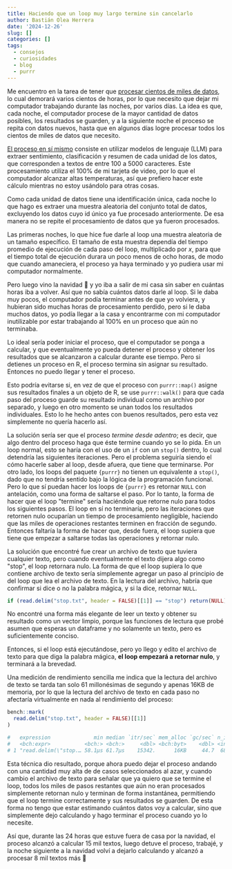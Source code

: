 ```yaml
---
title: Haciendo que un loop muy largo termine sin cancelarlo
author: Bastián Olea Herrera
date: '2024-12-26'
slug: []
categories: []
tags:
  - consejos
  - curiosidades
  - blog
  - purrr
---
```


Me encuentro en la tarea de tener que [procesar cientos de miles de datos](/blog/2024-12-20/), lo cual demorará varios cientos de horas, por lo que necesito que dejar mi computador trabajando durante las noches, por varios días. La idea es que, cada noche, el computador procese de la mayor cantidad de datos posibles, los resultados se guarden, y a la siguiente noche el proceso se repita con datos nuevos, hasta que en algunos días logre procesar todos los cientos de miles de datos que necesito. 

[El proceso en sí mismo](/blog/2024-12-20/) consiste en utilizar modelos de lenguaje (LLM) para extraer sentimiento, clasificación y resumen de cada unidad de los datos, que corresponden a textos de entre 100 a 5000 caracteres. Este procesamiento utiliza el 100% de mi tarjeta de video, por lo que el computador alcanzar altas temperaturas, así que prefiero hacer este cálculo mientras no estoy usándolo para otras cosas.

Como cada unidad de datos tiene una identificación única, cada noche lo que hago es extraer una muestra aleatoria del conjunto total de datos, excluyendo los datos cuyo id único ya fue procesado anteriormente. De esa manera no se repite el procesamiento de datos que ya fueron procesados.

Las primeras noches, lo que hice fue darle al loop una muestra aleatoria de un tamaño específico. El tamaño de esta muestra dependía del tiempo promedio de ejecución de cada paso del loop, multiplicado por _x_, para que el tiempo total de ejecución durara un poco menos de ocho horas, de modo que cuando amaneciera, el proceso ya haya terminado y yo pudiera usar mi computador normalmente.

Pero luego vino la navidad 🎄 y yo iba a salir de mi casa sin saber en cuántas horas iba a volver. Así que no sabía cuántos datos darle al loop. Si le daba muy pocos, el computador podía terminar antes de que yo volviera, y hubieran sido muchas horas de procesamiento perdido, pero si le daba muchos datos, yo podía llegar a la casa y encontrarme con mi computador inutilizable por estar trabajando al 100% en un proceso que aún no terminaba.

Lo ideal sería poder iniciar el proceso, que el computador se ponga a calcular, y que eventualmente yo pueda detener el proceso y obtener los resultados que se alcanzaron a calcular durante ese tiempo.  Pero si detienes un proceso en R, el proceso termina sin asignar su resultado. Entonces no puedo llegar y tener el proceso.

Esto podría evitarse si, en vez de que el proceso con `purrr::map()` asigne sus resultados finales a un objeto de R, se use `purrr::walk()` para que cada paso del proceso guarde su resultado individual como un archivo por separado, y luego en otro momento se unan todos los resultados individuales. Esto lo he hecho antes con buenos resultados, pero esta vez simplemente no quería hacerlo así.

La solución sería ser que el proceso _termine desde adentro_; es decir, que algo dentro del proceso haga que éste termine cuando yo se lo pida. En un loop normal, esto se haría con el uso de un `if` con un `stop()` dentro, lo cual detendría las siguientes iteraciones. Pero el problema seguiría siendo el cómo hacerle saber al loop, desde afuera, que tiene que terminarse. Por otro lado, los loops del paquete `{purrr}` no tienen un equivalente a `stop()`, dado que no tendría sentido bajo la lógica de la programación funcional. Pero lo que sí puedan hacer los loops de `{purrr}` es retornar `NULL` con antelación, como una forma de saltarse el paso. Por lo tanto, la forma de hacer que el loop "termine" sería haciéndole que retorne nulo para todos los siguientes pasos. El loop en sí no terminaría, pero las iteraciones que retornen nulo ocuparían un tiempo de procesamiento negligible, haciendo que las miles de operaciones restantes terminen en fracción de segundo. Entonces faltaría la forma de hacer que, desde fuera, el loop supiera que tiene que empezar a saltarse todas las operaciones y retornar nulo.

La solución que encontré fue crear un archivo de texto que tuviera cualquier texto, pero cuando eventualmente el texto dijera algo como "stop", el loop retornara nulo. La forma de que el loop supiera lo que contiene archivo de texto sería simplemente agregar un paso al principio de del loop que lea el archivo de texto. En la lectura del archivo, habría que confirmar si dice o no la palabra mágica, y si la dice, retornar `NULL`. 

```r
if (read.delim("stop.txt", header = FALSE)[[1]] == "stop") return(NULL)
```

No encontré una forma más elegante de leer un texto y obtener su resultado como un vector limpio, porque las funciones de lectura que probé asumen que esperas un dataframe y no solamente un texto, pero es suficientemente conciso.

Entonces, si el loop está ejecutándose, pero yo llego y edito el archivo de texto para que diga la palabra mágica, **el loop empezará a retornar nulo**, y terminará a la brevedad.

Una medición de rendimiento sencilla me indica que la lectura del archivo de texto se tarda tan solo 61 millonésimas de segundo y apenas 16KB de memoria, por lo que la lectura del archivo de texto en cada paso no afectaría virtualmente en nada al rendimiento del proceso:

```r
bench::mark(
  read.delim("stop.txt", header = FALSE)[[1]]
)

#   expression              min median `itr/sec` mem_alloc `gc/sec` n_itr  n_gc total_time result memory     time       gc      
#   <bch:expr>           <bch:> <bch:>     <dbl> <bch:byt>    <dbl> <int> <dbl>   <bch:tm> <list> <list>     <list>     <list>  
# 1 "read.delim(\"stop.… 58.1µs 61.7µs    15342.      16KB     44.7  6868    20      448ms <chr>  <Rprofmem> <bench_tm> <tibble>
```

Esta técnica dio resultado, porque ahora puedo dejar el proceso andando con una cantidad muy alta de de casos seleccionados al azar, y cuando cambio el archivo de texto para señalar que ya quiero que se termine el loop, todos los miles de pasos restantes que aún no eran procesados simplemente retornan nulo y terminan de forma instantánea, permitiendo que el loop termine correctamente y sus resultados se guarden. De esta forma no tengo que estar estimando cuántos datos voy a calcular, sino que simplemente dejo calculando y hago terminar el proceso cuando yo lo necesite. 

Así que, durante las 24 horas que estuve fuera de casa por la navidad, el proceso alcanzó a calcular 15 mil textos, luego detuve el proceso, trabajé, y la noche siguiente a la navidad volví a dejarlo calculando y alcanzó a procesar 8 mil textos más 🥰
